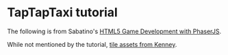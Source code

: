 # TapTapTaxi tutorial

The following is from Sabatino's [HTML5 Game Development with PhaserJS](http://codecaptain.teachable.com/courses/html5-game-development-with-phaserjs).

While not mentioned by the tutorial, [tile assets from Kenney](http://www.kenney.nl/assets).